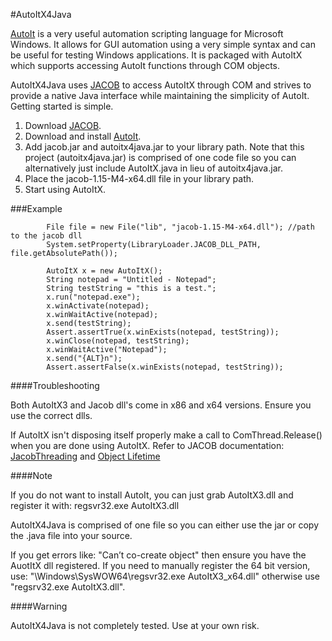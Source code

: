 #AutoItX4Java

[AutoIt](http://www.autoitscript.com/autoit3/index.shtml) is a very useful automation scripting language for Microsoft Windows. It allows for GUI automation using a very simple syntax and can be useful for testing Windows applications. It is packaged with AutoItX which supports accessing AutoIt functions through COM objects.

AutoItX4Java uses [JACOB](http://sourceforge.net/projects/jacob-project/) to access AutoItX through COM and strives to provide a native Java interface while maintaining the simplicity of AutoIt. Getting started is simple.

1. Download [JACOB](http://sourceforge.net/projects/jacob-project/).
2. Download and install [AutoIt](http://www.autoitscript.com/autoit3/index.shtml).
3. Add jacob.jar and autoitx4java.jar to your library path. Note that this project (autoitx4java.jar) is comprised of one code file so you can alternatively just include AutoItX.java in lieu of autoitx4java.jar.
4. Place the jacob-1.15-M4-x64.dll file in your library path.
5. Start using AutoItX. 

###Example
```
        File file = new File("lib", "jacob-1.15-M4-x64.dll"); //path to the jacob dll
        System.setProperty(LibraryLoader.JACOB_DLL_PATH, file.getAbsolutePath());

        AutoItX x = new AutoItX();
        String notepad = "Untitled - Notepad";
        String testString = "this is a test.";
        x.run("notepad.exe");
        x.winActivate(notepad);
        x.winWaitActive(notepad);
        x.send(testString);
        Assert.assertTrue(x.winExists(notepad, testString));
        x.winClose(notepad, testString);
        x.winWaitActive("Notepad");
        x.send("{ALT}n");
        Assert.assertFalse(x.winExists(notepad, testString));
```

####Troubleshooting

Both AutoItX3 and Jacob dll's come in x86 and x64 versions. Ensure you use the correct dlls.

If AutoItX isn't disposing itself properly make a call to ComThread.Release() when you are done using AutoItX.
Refer to JACOB documentation: [JacobThreading](http://danadler.com/jacob/JacobThreading.html) and [Object Lifetime](http://danadler.com/jacob/JacobComLifetime.html)

####Note 

If you do not want to install AutoIt, you can just grab AutoItX3.dll and register it with: regsvr32.exe AutoItX3.dll

AutoItX4Java is comprised of one file so you can either use the jar or copy the .java file into your source.

If you get errors like: "Can’t co-create object" then ensure you have the AuotItX dll registered. If you need to manually register the 64 bit version, use: "\Windows\SysWOW64\regsvr32.exe AutoItX3_x64.dll" otherwise use "regsrv32.exe AutoItX3.dll".

####Warning

AutoItX4Java is not completely tested. Use at your own risk. 
